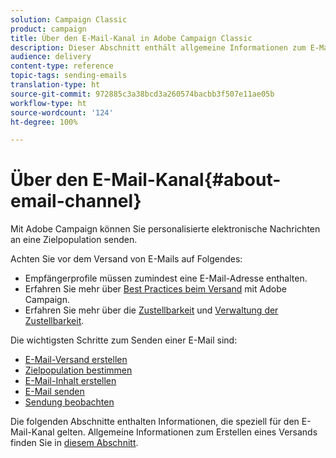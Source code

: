 ```yaml
---
solution: Campaign Classic
product: campaign
title: Über den E-Mail-Kanal in Adobe Campaign Classic
description: Dieser Abschnitt enthält allgemeine Informationen zum E-Mail-Kanal in Adobe Campaign Classic.
audience: delivery
content-type: reference
topic-tags: sending-emails
translation-type: ht
source-git-commit: 972885c3a38bcd3a260574bacbb3f507e11ae05b
workflow-type: ht
source-wordcount: '124'
ht-degree: 100%

---
```



# Über den E-Mail-Kanal{#about-email-channel}

Mit Adobe Campaign können Sie personalisierte elektronische Nachrichten an eine Zielpopulation senden.

Achten Sie vor dem Versand von E-Mails auf Folgendes:

* Empfängerprofile müssen zumindest eine E-Mail-Adresse enthalten.
* Erfahren Sie mehr über [Best Practices beim Versand](../../delivery/using/delivery-best-practices.md) mit Adobe Campaign.
* Erfahren Sie mehr über die [Zustellbarkeit](../../delivery/using/about-deliverability.md) und [Verwaltung der Zustellbarkeit](https://helpx.adobe.com/de/campaign/kb/acc-deliverability.html).

Die wichtigsten Schritte zum Senden einer E-Mail sind:

* [E-Mail-Versand erstellen](../../delivery/using/creating-an-email-delivery.md)
* [Zielpopulation bestimmen](../../delivery/using/steps-defining-the-target-population.md)
* [E-Mail-Inhalt erstellen](../../delivery/using/defining-the-email-content.md)
* [E-Mail senden](../../delivery/using/sending-messages.md)
* [Sendung beobachten](../../delivery/using/monitoring-a-delivery.md)

Die folgenden Abschnitte enthalten Informationen, die speziell für den E-Mail-Kanal gelten. Allgemeine Informationen zum Erstellen eines Versands finden Sie in [diesem Abschnitt](../../delivery/using/steps-about-delivery-creation-steps.md).
